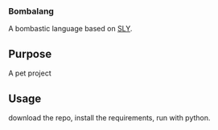 ### Bombalang

A bombastic language based on [SLY](https://github.com/dabeaz/sly). 


## Purpose
A pet project 

## Usage
download the repo, install the requirements, run with python.
